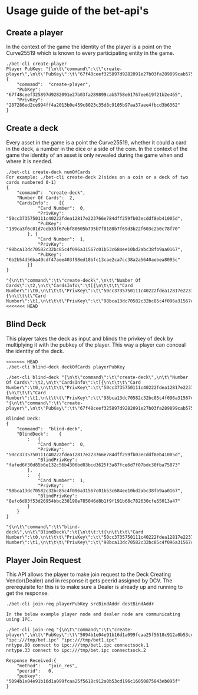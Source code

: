 # Usage guide of the bet-api's
## Create a player
In the context of the game the identity of the player is a point on the Curve25519 which is known to every participating entity in the game.
```
./bet-cli create-player
Player PubKey: "{\n\t\"command\":\t\"create-player\",\n\t\"PubKey\":\t\"67f48ceef325897d9282091e27b03fa289899cab5758e61767ee619f21b2e465\"\n}"
{
	"command":	"create-player",
	"PubKey":	"67f48ceef325897d9282091e27b03fa289899cab5758e61767ee619f21b2e465",
	"PrivKey":	"287286ed2ce994ff4a2013b0e459c8023c35d8c9105b97aa37aee4fbcd3b6362"
}
```
## Create a deck
Every asset in the game is a point the Curve25519, whether it could a card in the deck, a number in the dice or a side of the coin. In the context of the game the identity of an asset is only revealed during the game when and where it is needed.
```
./bet-cli create-deck numOfCards
For example: ./bet-cli create-deck 2(sides on a coin or a deck of two cards numbered 0-1)
{
	"command":	"create-deck",
	"Number Of Cards":	2,
	"CardsInfo":	[{
			"Card Number":	0,
			"PrivKey":	"50cc3735750111c40222fdea12817e223766e784dff259fb03ecddf8eb41005d",
			"PubKey":	"139ca3f6c01d7eeb33f67ebf80605b795b7f8180b7f69d3b22f603c2b0c78f70"
		}, {
			"Card Number":	1,
			"PrivKey":	"98bca13dc70582c32bc85c4f096a31567c01b53c684ee10bd2abc38fb9aa0167",
			"PubKey":	"6b2b54d56ba49cdf47aee403f98ed18bfc13cae2ca7cc38a2a5640aebea8095c"
		}]
}

"{\n\t\"command\":\t\"create-deck\",\n\t\"Number Of Cards\":\t2,\n\t\"CardsInfo\":\t[{\n\t\t\t\"Card Number\":\t0,\n\t\t\t\"PrivKey\":\t\"50cc3735750111c40222fdea12817e223766e784dff259fb03ecddf8eb41005d\",\n\t\t\t\"PubKey\":\t\"139ca3f6c01d7eeb33f67ebf80605b795b7f8180b7f69d3b22f603c2b0c78f70\"\n\t\t}, {\n\t\t\t\"Card Number\":\t1,\n\t\t\t\"PrivKey\":\t\"98bca13dc70582c32bc85c4f096a31567c01b53c684ee10bd2abc38fb9aa0167\",\n\t\t\t\"PubKey\":\t\"6b2b54d56ba49cdf47aee403f98ed18bfc13cae2ca7cc38a2a5640aebea8095c\"\n\t\t}]\n}"
<<<<<<< HEAD
```
## Blind Deck
This player takes the deck as input and blinds the privkey of deck by multiplying it with the pubkey of the player. This way a player can conceal the identity of the deck.
```
<<<<<<< HEAD
./bet-cli blind-deck deckOfCards playerPubKey

./bet-cli blind-deck "{\n\t\"command\":\t\"create-deck\",\n\t\"Number Of Cards\":\t2,\n\t\"CardsInfo\":\t[{\n\t\t\t\"Card Number\":\t0,\n\t\t\t\"PrivKey\":\t\"50cc3735750111c40222fdea12817e223766e784dff259fb03ecddf8eb41005d\",\n\t\t\t\"PubKey\":\t\"139ca3f6c01d7eeb33f67ebf80605b795b7f8180b7f69d3b22f603c2b0c78f70\"\n\t\t}, {\n\t\t\t\"Card Number\":\t1,\n\t\t\t\"PrivKey\":\t\"98bca13dc70582c32bc85c4f096a31567c01b53c684ee10bd2abc38fb9aa0167\",\n\t\t\t\"PubKey\":\t\"6b2b54d56ba49cdf47aee403f98ed18bfc13cae2ca7cc38a2a5640aebea8095c\"\n\t\t}]\n}" "{\n\t\"command\":\t\"create-player\",\n\t\"PubKey\":\t\"67f48ceef325897d9282091e27b03fa289899cab5758e61767ee619f21b2e465\"\n}"

Blinded Deck:
{
	"command":	"blind-deck",
	"BlindDeck":	{
		:	{
			"Card Number":	0,
			"PrivKey":	"50cc3735750111c40222fdea12817e223766e784dff259fb03ecddf8eb41005d",
			"BlindPrivKey":	"fafed6f30d85b6e132c56b4306bd03bcd3625f3a87fce6d7f07bdc30fba75873"
		},
		:	{
			"Card Number":	1,
			"PrivKey":	"98bca13dc70582c32bc85c4f096a31567c01b53c684ee10bd2abc38fb9aa0167",
			"BlindPrivKey":	"8efc6d83f53d26954bbc238198e785046d8b1f9f191b68c782630cfe55013a47"
		}
	}
}

"{\n\t\"command\":\t\"blind-deck\",\n\t\"BlindDeck\":\t{\n\t\t:\t{\n\t\t\t\"Card Number\":\t0,\n\t\t\t\"PrivKey\":\t\"50cc3735750111c40222fdea12817e223766e784dff259fb03ecddf8eb41005d\",\n\t\t\t\"BlindPrivKey\":\t\"fafed6f30d85b6e132c56b4306bd03bcd3625f3a87fce6d7f07bdc30fba75873\"\n\t\t},\n\t\t:\t{\n\t\t\t\"Card Number\":\t1,\n\t\t\t\"PrivKey\":\t\"98bca13dc70582c32bc85c4f096a31567c01b53c684ee10bd2abc38fb9aa0167\",\n\t\t\t\"BlindPrivKey\":\t\"8efc6d83f53d26954bbc238198e785046d8b1f9f191b68c782630cfe55013a47\"\n\t\t}\n\t}\n}"
```
## Player Join Request
This API allows the player to make join request to the Deck Creating Vendor(Dealer) and in response it gets peerid assigned by DCV. The prerequisite for this is to make sure a Dealer is already up and running to get the response.
```
./bet-cli join-req playerPubKey srcBindAddr destBindAddr

In the below example player node and dealer node are communicating using IPC.

./bet-cli join-req "{\n\t\"command\":\t\"create-player\",\n\t\"PubKey\":\t\"5094b1e04e91b16d1a099fcaa25f5618c912a0b53cd196c16050875843eb095f\"\n}" "ipc:///tmp/bet.ipc" "ipc:///tmp/bet1.ipc"
nntype.80 connect to ipc:///tmp/bet1.ipc connectsock.1
nntype.33 connect to ipc:///tmp/bet.ipc connectsock.2

Response Received:{
	"method":	"join_res",
	"peerid":	0,
	"pubkey":	"5094b1e04e91b16d1a099fcaa25f5618c912a0b53cd196c16050875843eb095f"
}
```
